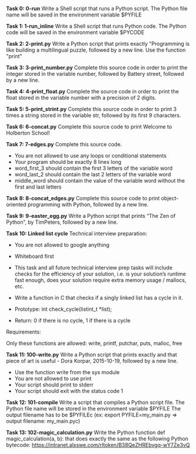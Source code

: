 **Task 0: 0-run**
Write a Shell script that runs a Python script.
The Python file name will be saved in the environment variable $PYFILE

**Task 1: 1-run_inline**
Write a Shell script that runs Python code.
The Python code will be saved in the environment variable $PYCODE

**Task 2: 2-print.py**
Write a Python script that prints exactly "Programming is like building a multilingual puzzle, followed by a new line.
Use the function "print"

**Task 3: 3-print_number.py**
Complete this source code in order to print the integer stored in the variable number, followed by Battery street, followed by a new line.

**Task 4: 4-print_float.py**
Complete the source code in order to print the float stored in the variable number with a precision of 2 digits.

**Task 5: 5-print_strint.py**
Complete this source code in order to print 3 times a string stored in the variable str, followed by its first 9 characters.

**Task 6: 6-concat.py**
Complete this source code to print Welcome to Holberton School!

**Task 7: 7-edges.py**
Complete this source code.
- You are not allowed to use any loops or conditional statements
- Your program should be exactly 8 lines long
- word_first_3 should contain the first 3 letters of the variable word
- word_last_2 should contain the last 2 letters of the variable word
- middle_word should contain the value of the variable word without the first and last letters

**Task 8: 8-concat_edges.py**
Complete this source code to print object-oriented programming with Python, followed by a new line.

**Task 9: 9-easter_egg.py**
Write a Python script that prints “The Zen of Python”, by TimPeters, followed by a new line.

**Task 10: Linked list cycle**
Technical interview preparation:

- You are not allowed to google anything
- Whiteboard first
- This task and all future technical interview prep tasks will include checks for the efficiency of your solution, i.e. is your solution’s runtime fast enough, does your solution require extra memory usage / mallocs, etc.
- Write a function in C that checks if a singly linked list has a cycle in it.

- Prototype: int check_cycle(listint_t \*list);
- Return: 0 if there is no cycle, 1 if there is a cycle

Requirements:

Only these functions are allowed: write, printf, putchar, puts, malloc, free

**Task 11: 100-write.py**
Write a Python script that prints exactly and that piece of art is useful - Dora Korpar, 2015-10-19, followed by a new line.
- Use the function write from the sys module
- You are not allowed to use print
- Your script should print to stderr
- Your script should exit with the status code 1

**Task 12: 101-compile**
Write a script that compiles a Python script file.
The Python file name will be stored in the environment variable $PYFILE
The output filename has to be $PYFILEc (ex: export PYFILE=my_main.py => output filename: my_main.pyc)

**Task 13: 102-magic_calculation.py**
Write the Python function def magic_calculation(a, b): that does exactly the same as the following Python bytecode: https://intranet.alxswe.com/rltoken/B38QeZHREbvgq-wY7Ze3vQ
